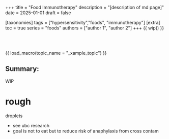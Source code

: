 +++
title = "Food Immunotherapy"
description = "[description of md page]"
date = 2025-01-01
draft = false

[taxonomies]
tags = ["hypersensitivity","foods", "immunotherapy"]
[extra]
toc = true
series = "foods"
authors = ["author 1", "author 2"]
+++
{{ wip() }}

</br>
</br>

{{ load_macro(topic_name = "_xample_topic") }}

## Summary:

WIP

# rough

droplets

- see ubc research
- goal is not to eat but to reduce risk of anaphylaxis from cross contam
